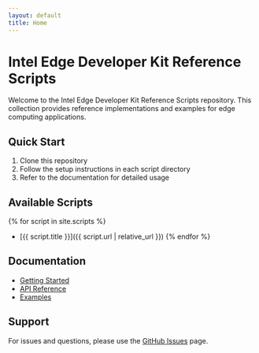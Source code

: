 ```yaml
---
layout: default
title: Home
---
```


# Intel Edge Developer Kit Reference Scripts

Welcome to the Intel Edge Developer Kit Reference Scripts repository. This collection provides reference implementations and examples for edge computing applications.

## Quick Start

1. Clone this repository
2. Follow the setup instructions in each script directory
3. Refer to the documentation for detailed usage

## Available Scripts

{% for script in site.scripts %}
- [{{ script.title }}]({{ script.url | relative_url }})
{% endfor %}

## Documentation

- [Getting Started](./docs/getting-started.md)
- [API Reference](./docs/api-reference.md)
- [Examples](./docs/examples.md)

## Support

For issues and questions, please use the [GitHub Issues](https://github.com/intel/edge-developer-kit-reference-scripts/issues) page.
